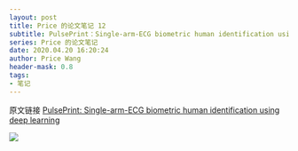 ```yaml
---
layout: post
title: Price 的论文笔记 12
subtitle: PulsePrint：Single-arm-ECG biometric human identification using deep learning
series: Price 的论文笔记
date: 2020.04.20 16:20:24
author: Price Wang
header-mask: 0.8
tags:
- 笔记
---
```


原文链接 [PulsePrint: Single-arm-ECG biometric human identification using deep learning](https://ieeexplore.ieee.org/document/8249111)

<img class="post_img" src="{{ site.baseurl }}/img/post/{{ page.series }}/{{ page.title }}.png">
